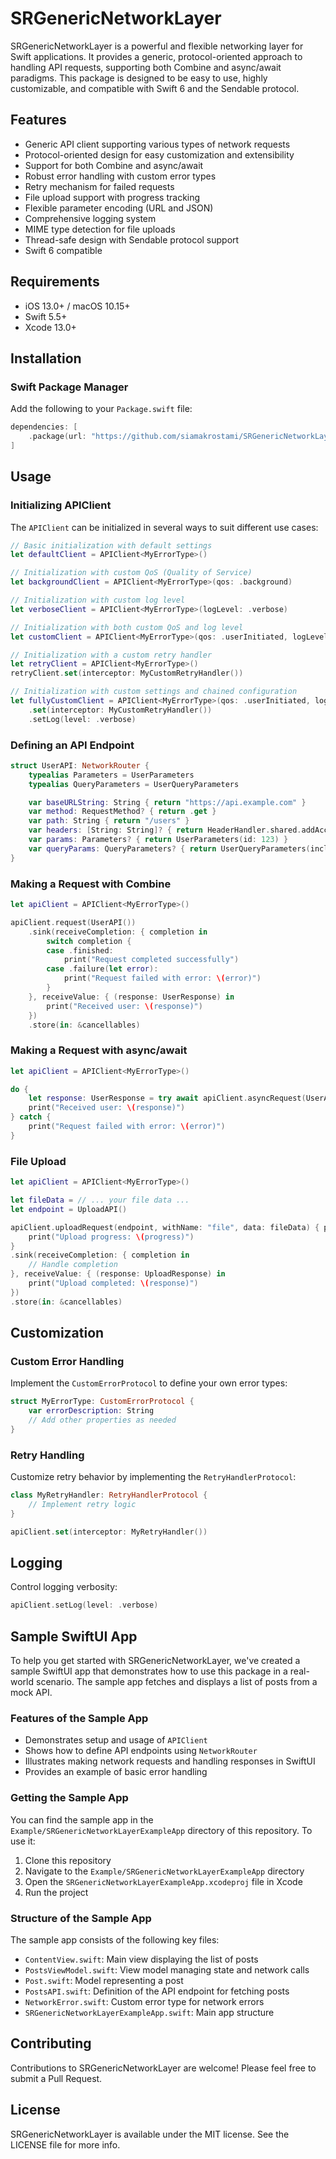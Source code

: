 # SRGenericNetworkLayer

SRGenericNetworkLayer is a powerful and flexible networking layer for Swift applications. It provides a generic, protocol-oriented approach to handling API requests, supporting both Combine and async/await paradigms. This package is designed to be easy to use, highly customizable, and compatible with Swift 6 and the Sendable protocol.

## Features

- Generic API client supporting various types of network requests
- Protocol-oriented design for easy customization and extensibility
- Support for both Combine and async/await
- Robust error handling with custom error types
- Retry mechanism for failed requests
- File upload support with progress tracking
- Flexible parameter encoding (URL and JSON)
- Comprehensive logging system
- MIME type detection for file uploads
- Thread-safe design with Sendable protocol support
- Swift 6 compatible

## Requirements

- iOS 13.0+ / macOS 10.15+
- Swift 5.5+
- Xcode 13.0+

## Installation

### Swift Package Manager

Add the following to your `Package.swift` file:

```swift
dependencies: [
    .package(url: "https://github.com/siamakrostami/SRGenericNetworkLayer.git", from: "1.0.0")
]
```

## Usage

### Initializing APIClient

The `APIClient` can be initialized in several ways to suit different use cases:

```swift
// Basic initialization with default settings
let defaultClient = APIClient<MyErrorType>()

// Initialization with custom QoS (Quality of Service)
let backgroundClient = APIClient<MyErrorType>(qos: .background)

// Initialization with custom log level
let verboseClient = APIClient<MyErrorType>(logLevel: .verbose)

// Initialization with both custom QoS and log level
let customClient = APIClient<MyErrorType>(qos: .userInitiated, logLevel: .standard)

// Initialization with a custom retry handler
let retryClient = APIClient<MyErrorType>()
retryClient.set(interceptor: MyCustomRetryHandler())

// Initialization with custom settings and chained configuration
let fullyCustomClient = APIClient<MyErrorType>(qos: .userInitiated, logLevel: .minimal)
    .set(interceptor: MyCustomRetryHandler())
    .setLog(level: .verbose)
```

### Defining an API Endpoint

```swift
struct UserAPI: NetworkRouter {
    typealias Parameters = UserParameters
    typealias QueryParameters = UserQueryParameters

    var baseURLString: String { return "https://api.example.com" }
    var method: RequestMethod? { return .get }
    var path: String { return "/users" }
    var headers: [String: String]? { return HeaderHandler.shared.addAcceptHeaders(type: .applicationJson).addContentTypeHeader(type: .applicationJson).build() }
    var params: Parameters? { return UserParameters(id: 123) }
    var queryParams: QueryParameters? { return UserQueryParameters(includeDetails: true) }
}
```

### Making a Request with Combine

```swift
let apiClient = APIClient<MyErrorType>()

apiClient.request(UserAPI())
    .sink(receiveCompletion: { completion in
        switch completion {
        case .finished:
            print("Request completed successfully")
        case .failure(let error):
            print("Request failed with error: \(error)")
        }
    }, receiveValue: { (response: UserResponse) in
        print("Received user: \(response)")
    })
    .store(in: &cancellables)
```

### Making a Request with async/await

```swift
let apiClient = APIClient<MyErrorType>()

do {
    let response: UserResponse = try await apiClient.asyncRequest(UserAPI())
    print("Received user: \(response)")
} catch {
    print("Request failed with error: \(error)")
}
```

### File Upload

```swift
let apiClient = APIClient<MyErrorType>()

let fileData = // ... your file data ...
let endpoint = UploadAPI()

apiClient.uploadRequest(endpoint, withName: "file", data: fileData) { progress in
    print("Upload progress: \(progress)")
}
.sink(receiveCompletion: { completion in
    // Handle completion
}, receiveValue: { (response: UploadResponse) in
    print("Upload completed: \(response)")
})
.store(in: &cancellables)
```

## Customization

### Custom Error Handling

Implement the `CustomErrorProtocol` to define your own error types:

```swift
struct MyErrorType: CustomErrorProtocol {
    var errorDescription: String
    // Add other properties as needed
}
```

### Retry Handling

Customize retry behavior by implementing the `RetryHandlerProtocol`:

```swift
class MyRetryHandler: RetryHandlerProtocol {
    // Implement retry logic
}

apiClient.set(interceptor: MyRetryHandler())
```

## Logging

Control logging verbosity:

```swift
apiClient.setLog(level: .verbose)
```

## Sample SwiftUI App

To help you get started with SRGenericNetworkLayer, we've created a sample SwiftUI app that demonstrates how to use this package in a real-world scenario. The sample app fetches and displays a list of posts from a mock API.

### Features of the Sample App

- Demonstrates setup and usage of `APIClient`
- Shows how to define API endpoints using `NetworkRouter`
- Illustrates making network requests and handling responses in SwiftUI
- Provides an example of basic error handling

### Getting the Sample App

You can find the sample app in the `Example/SRGenericNetworkLayerExampleApp` directory of this repository. To use it:

1. Clone this repository
2. Navigate to the `Example/SRGenericNetworkLayerExampleApp` directory
3. Open the `SRGenericNetworkLayerExampleApp.xcodeproj` file in Xcode
4. Run the project

### Structure of the Sample App

The sample app consists of the following key files:

- `ContentView.swift`: Main view displaying the list of posts
- `PostsViewModel.swift`: View model managing state and network calls
- `Post.swift`: Model representing a post
- `PostsAPI.swift`: Definition of the API endpoint for fetching posts
- `NetworkError.swift`: Custom error type for network errors
- `SRGenericNetworkLayerExampleApp.swift`: Main app structure

## Contributing

Contributions to SRGenericNetworkLayer are welcome! Please feel free to submit a Pull Request.

## License

SRGenericNetworkLayer is available under the MIT license. See the LICENSE file for more info.
